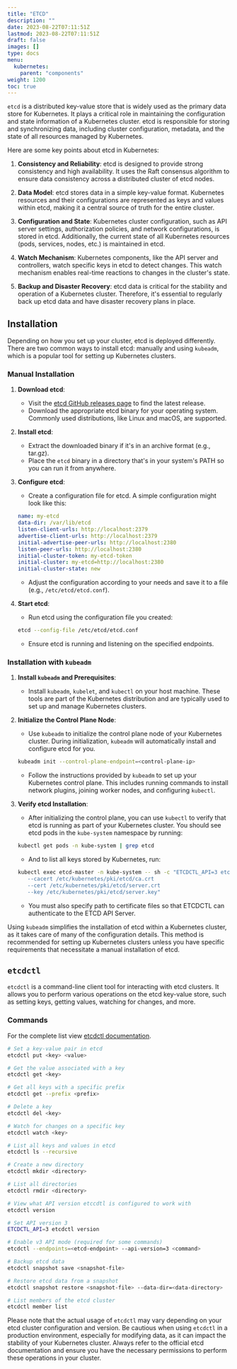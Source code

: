 ```yaml
---
title: "ETCD"
description: ""
date: 2023-08-22T07:11:51Z
lastmod: 2023-08-22T07:11:51Z
draft: false
images: []
type: docs
menu:
  kubernetes:
    parent: "components"
weight: 1200
toc: true
---
```

`etcd` is a distributed key-value store that is widely used as the primary data store for Kubernetes. It plays a critical role in maintaining the configuration and state information of a Kubernetes cluster. etcd is responsible for storing and synchronizing data, including cluster configuration, metadata, and the state of all resources managed by Kubernetes.

Here are some key points about etcd in Kubernetes:

1. **Consistency and Reliability**: etcd is designed to provide strong consistency and high availability. It uses the Raft consensus algorithm to ensure data consistency across a distributed cluster of etcd nodes.

2. **Data Model**: etcd stores data in a simple key-value format. Kubernetes resources and their configurations are represented as keys and values within etcd, making it a central source of truth for the entire cluster.

3. **Configuration and State**: Kubernetes cluster configuration, such as API server settings, authorization policies, and network configurations, is stored in etcd. Additionally, the current state of all Kubernetes resources (pods, services, nodes, etc.) is maintained in etcd.

4. **Watch Mechanism**: Kubernetes components, like the API server and controllers, watch specific keys in etcd to detect changes. This watch mechanism enables real-time reactions to changes in the cluster's state.

5. **Backup and Disaster Recovery**: etcd data is critical for the stability and operation of a Kubernetes cluster. Therefore, it's essential to regularly back up etcd data and have disaster recovery plans in place.

## Installation

Depending on how you set up your cluster, etcd is deployed differently. There are two common ways to install etcd: manually and using `kubeadm`, which is a popular tool for setting up Kubernetes clusters. 

### Manual Installation

1. **Download etcd**:
   - Visit the [etcd GitHub releases page](https://github.com/etcd-io/etcd/releases) to find the latest release.
   - Download the appropriate etcd binary for your operating system. Commonly used distributions, like Linux and macOS, are supported.

2. **Install etcd**:
   - Extract the downloaded binary if it's in an archive format (e.g., tar.gz).
   - Place the `etcd` binary in a directory that's in your system's PATH so you can run it from anywhere.

3. **Configure etcd**:
   - Create a configuration file for etcd. A simple configuration might look like this:

   ```yaml
   name: my-etcd
   data-dir: /var/lib/etcd
   listen-client-urls: http://localhost:2379
   advertise-client-urls: http://localhost:2379
   initial-advertise-peer-urls: http://localhost:2380
   listen-peer-urls: http://localhost:2380
   initial-cluster-token: my-etcd-token
   initial-cluster: my-etcd=http://localhost:2380
   initial-cluster-state: new
   ```

   - Adjust the configuration according to your needs and save it to a file (e.g., `/etc/etcd/etcd.conf`).

4. **Start etcd**:
   - Run etcd using the configuration file you created:

   ```bash
   etcd --config-file /etc/etcd/etcd.conf
   ```

   - Ensure etcd is running and listening on the specified endpoints.

### Installation with `kubeadm`

1. **Install `kubeadm` and Prerequisites**:
   - Install `kubeadm`, `kubelet`, and `kubectl` on your host machine. These tools are part of the Kubernetes distribution and are typically used to set up and manage Kubernetes clusters.

2. **Initialize the Control Plane Node**:
   - Use `kubeadm` to initialize the control plane node of your Kubernetes cluster. During initialization, `kubeadm` will automatically install and configure etcd for you.

   ```bash
   kubeadm init --control-plane-endpoint=<control-plane-ip>
   ```

   - Follow the instructions provided by `kubeadm` to set up your Kubernetes control plane. This includes running commands to install network plugins, joining worker nodes, and configuring `kubectl`.

3. **Verify etcd Installation**:
   - After initializing the control plane, you can use `kubectl` to verify that etcd is running as part of your Kubernetes cluster. You should see etcd pods in the `kube-system` namespace by running:

   ```bash
   kubectl get pods -n kube-system | grep etcd
   ```

   - And to list all keys stored by Kubernetes, run:

   ```bash
   kubectl exec etcd-master -n kube-system -- sh -c "ETCDCTL_API=3 etcdctl get / --prefix --keys-only --limit=10 
      --cacert /etc/kubernetes/pki/etcd/ca.crt 
      --cert /etc/kubernetes/pki/etcd/server.crt
      --key /etc/kubernetes/pki/etcd/server.key" 
   ```

   - You must also specify path to certificate files so that ETCDCTL can authenticate to the ETCD API Server.

Using `kubeadm` simplifies the installation of etcd within a Kubernetes cluster, as it takes care of many of the configuration details. This method is recommended for setting up Kubernetes clusters unless you have specific requirements that necessitate a manual installation of etcd.

## `etcdctl`

`etcdctl` is a command-line client tool for interacting with etcd clusters. It allows you to perform various operations on the etcd key-value store, such as setting keys, getting values, watching for changes, and more.

### Commands

For the complete list view [etcdctl documentation](https://etcd.io/docs/v3.4/dev-guide/interacting_v3/).

```bash
# Set a key-value pair in etcd
etcdctl put <key> <value>

# Get the value associated with a key
etcdctl get <key>

# Get all keys with a specific prefix
etcdctl get --prefix <prefix>

# Delete a key
etcdctl del <key>

# Watch for changes on a specific key
etcdctl watch <key>

# List all keys and values in etcd
etcdctl ls --recursive

# Create a new directory
etcdctl mkdir <directory>

# List all directories
etcdctl rmdir <directory>

# View what API version etccdtl is configured to work with
etcdctl version

# Set API version 3
ETCDCTL_API=3 etcdctl version

# Enable v3 API mode (required for some commands)
etcdctl --endpoints=<etcd-endpoint> --api-version=3 <command>

# Backup etcd data
etcdctl snapshot save <snapshot-file>

# Restore etcd data from a snapshot
etcdctl snapshot restore <snapshot-file> --data-dir=<data-directory>

# List members of the etcd cluster
etcdctl member list
```

Please note that the actual usage of `etcdctl` may vary depending on your etcd cluster configuration and version. Be cautious when using `etcdctl` in a production environment, especially for modifying data, as it can impact the stability of your Kubernetes cluster. Always refer to the official etcd documentation and ensure you have the necessary permissions to perform these operations in your cluster.